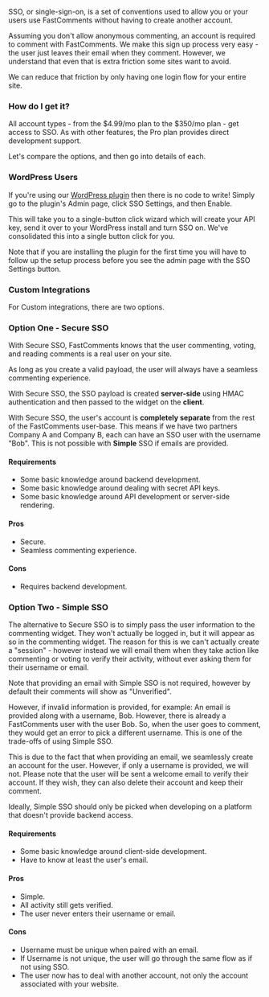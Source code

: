SSO, or single-sign-on, is a set of conventions used to allow you or your users use FastComments without having to create another account.

Assuming you don't allow anonymous commenting, an account is required to comment with FastComments. We make this sign up process very easy - the user just leaves their email when they comment.
However, we understand that even that is extra friction some sites want to avoid.

We can reduce that friction by only having one login flow for your entire site.

### How do I get it?
All account types - from the $4.99/mo plan to the $350/mo plan - get access to SSO. As with other features, the Pro plan provides direct development support.

Let's compare the options, and then go into details of each.

### WordPress Users
If you're using our <a href="https://wordpress.org/plugins/fastcomments/" target="_blank">WordPress plugin</a> then there is no code to write! Simply go to the plugin's Admin page, click SSO Settings, and then Enable.

This will take you to a single-button click wizard which will create your API key, send it over to your WordPress install and turn SSO on. We've consolidated this into a single button click for you.

Note that if you are installing the plugin for the first time you will have to follow up the setup process before you see the admin page with the SSO Settings button.

### Custom Integrations

For Custom integrations, there are two options.

### Option One - Secure SSO

With Secure SSO, FastComments knows that the user commenting, voting, and reading comments is a real user on your site.

As long as you create a valid payload, the user will always have a seamless commenting experience.

With Secure SSO, the SSO payload is created **server-side** using HMAC authentication and then passed to the widget on the **client**.

With Secure SSO, the user's account is **completely separate** from the rest of the FastComments user-base. This means if we have two partners
Company A and Company B, each can have an SSO user with the username "Bob". This is not possible with **Simple** SSO if emails are provided.

#### Requirements
- Some basic knowledge around backend development.
- Some basic knowledge around dealing with secret API keys.
- Some basic knowledge around API development or server-side rendering.

#### Pros
- Secure.
- Seamless commenting experience.

#### Cons
- Requires backend development.

### Option Two - Simple SSO

The alternative to Secure SSO is to simply pass the user information to the commenting widget. They won't actually be logged in, but it
will appear as so in the commenting widget. The reason for this is we can't actually create a "session" - however instead we will
email them when they take action like commenting or voting to verify their activity, without ever asking them for their username or email.

Note that providing an email with Simple SSO is not required, however by default their comments will show as "Unverified".

However, if invalid information is provided, for example: An email is provided along with a username, Bob. However, there is already a FastComments
user with the user Bob. So, when the user goes to comment, they would get an error to pick a different username. This is one of the trade-offs of using Simple SSO.

This is due to the fact that when providing an email, we seamlessly create an account for the user. However, if only a username is provided, we will not.
Please note that the user will be sent a welcome email to verify their account. If they wish, they can also delete their account and keep their comment.

Ideally, Simple SSO should only be picked when developing on a platform that doesn't provide backend access.

#### Requirements
- Some basic knowledge around client-side development.
- Have to know at least the user's email.

#### Pros
- Simple.
- All activity still gets verified.
- The user never enters their username or email.

#### Cons
- Username must be unique when paired with an email.
- If Username is not unique, the user will go through the same flow as if not using SSO.
- The user now has to deal with another account, not only the account associated with your website.
